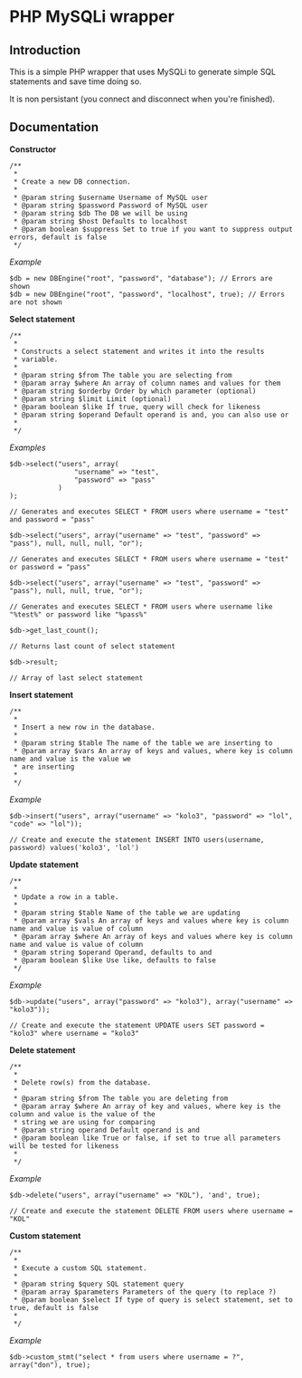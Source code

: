 PHP MySQLi wrapper
==================

Introduction
------------

This is a simple PHP wrapper that uses MySQLi to generate simple SQL statements and save time doing so. 

It is non persistant (you connect and disconnect when you're finished).

Documentation
-------------

**Constructor**

	/**
	 * 
	 * Create a new DB connection.
	 * 
	 * @param string $username Username of MySQL user
	 * @param string $password Password of MySQL user
	 * @param string $db The DB we will be using
	 * @param string $host Defaults to localhost
	 * @param boolean $suppress Set to true if you want to suppress output errors, default is false 
	 */

*Example*

	$db = new DBEngine("root", "password", "database"); // Errors are shown
	$db = new DBEngine("root", "password", "localhost", true); // Errors are not shown

**Select statement**

	/**
	 * 
	 * Constructs a select statement and writes it into the results
	 * variable.
	 * 
	 * @param string $from The table you are selecting from
	 * @param array $where An array of column names and values for them 
	 * @param string $orderby Order by which parameter (optional)
	 * @param string $limit Limit (optional)
	 * @param boolean $like If true, query will check for likeness 
	 * @param string $operand Default operand is and, you can also use or
	 * 
	 */

*Examples*

	$db->select("users", array(
					"username" => "test",
					"password" => "pass"
				)
	);
	
	// Generates and executes SELECT * FROM users where username = "test" and password = "pass"

	$db->select("users", array("username" => "test", "password" => "pass"), null, null, null, "or");
	
	// Generates and executes SELECT * FROM users where username = "test" or password = "pass"

	$db->select("users", array("username" => "test", "password" => "pass"), null, null, true, "or");
	
	// Generates and executes SELECT * FROM users where username like "%test%" or password like "%pass%"

	$db->get_last_count();
	
	// Returns last count of select statement
	
	$db->result;
	
	// Array of last select statement

**Insert statement**

	/**
	 * 
	 * Insert a new row in the database.
	 * 
	 * @param string $table The name of the table we are inserting to
	 * @param array $vars An array of keys and values, where key is column name and value is the value we
	 * are inserting
	 * 
	 */

*Example*

	$db->insert("users", array("username" => "kolo3", "password" => "lol", "code" => "lol"));

	// Create and execute the statement INSERT INTO users(username, password) values('kolo3', 'lol')

**Update statement**

	/**
	 * 
	 * Update a row in a table.
	 * 
	 * @param string $table Name of the table we are updating
	 * @param array $vals An array of keys and values where key is column name and value is value of column
	 * @param array $where An array of keys and values where key is column name and value is value of column
	 * @param string $operand Operand, defaults to and
	 * @param boolean $like Use like, defaults to false
	 */

*Example*

	$db->update("users", array("password" => "kolo3"), array("username" => "kolo3"));

	// Create and execute the statement UPDATE users SET password = "kolo3" where username = "kolo3"

**Delete statement**

	/**
	 *
	 * Delete row(s) from the database.
	 *
	 * @param string $from The table you are deleting from
	 * @param array $where An array of key and values, where key is the column and value is the value of the
	 * string we are using for comparing
	 * @param string operand Default operand is and
	 * @param boolean like True or false, if set to true all parameters will be tested for likeness
	 * 
	 */

*Example*

	$db->delete("users", array("username" => "KOL"), 'and', true);

	// Create and execute the statement DELETE FROM users where username = "KOL"

**Custom statement**

	/**
	 * 
	 * Execute a custom SQL statement.
	 * 
	 * @param string $query SQL statement query
	 * @param array $parameters Parameters of the query (to replace ?)
	 * @param boolean $select If type of query is select statement, set to true, default is false
	 * 
	 */

*Example*

	$db->custom_stmt("select * from users where username = ?", array("don"), true);
